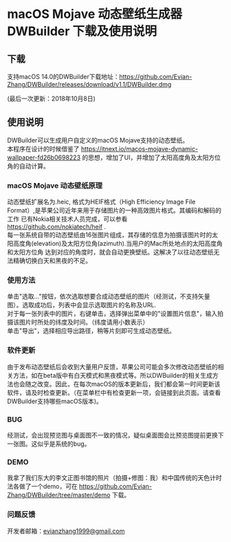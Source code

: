 # macOS Mojave 动态壁纸生成器 DWBuilder 下载及使用说明
## 下载
支持macOS 14.0的DWBuilder下载地址：https://github.com/Evian-Zhang/DWBuilder/releases/download/v1.1/DWBuilder.dmg

(最后一次更新：2018年10月8日)

## 使用说明
DWBuilder可以生成用户自定义的macOS Mojave支持的动态壁纸。<br>
本程序在设计的时候借鉴了 https://itnext.io/macos-mojave-dynamic-wallpaper-fd26b0698223 的思想，增加了UI，并增加了太阳高度角及太阳方位角的自动计算。<br>

### macOS Mojave 动态壁纸原理
动态壁纸扩展名为.heic, 格式为HEIF格式（High Efficiency Image File Format）,是苹果公司近年来用于存储图片的一种高效图片格式。其编码和解码的工作
已有Nokia相关技术人员完成，可以参看 https://github.com/nokiatech/heif .<br>
每一张系统自带的动态壁纸由16张图片组成，其存储的信息为拍摄该图片时的太阳高度角(elevation)及太阳方位角(azimuth).当用户的Mac所处地点的太阳高度角和太阳方位角
达到对应的角度时，就会自动更换壁纸。这解决了以往动态壁纸无法精确切换白天和黑夜的不足。

### 使用方法
单击"选取..."按钮，依次选取想要合成动态壁纸的图片（经测试，不支持矢量图）。选取成功后，列表中会显示选取图片的名称及URL.<br>
对于每一张列表中的图片，右键单击，选择弹出菜单中的"设置图片信息"，输入拍摄该图片时所处的纬度及时间。（纬度请用小数表示）<br>
单击"导出"，选择相应导出路径，稍等片刻即可生成动态壁纸。

### 软件更新
由于发布动态壁纸后会收到大量用户反馈，苹果公司可能会多次修改动态壁纸的相关方法，如在beta版中有白天模式和黑夜模式等。所以DWBuilder的相关生成方法也会随之改变。因此，在每次macOS的版本更新后，我们都会第一时间更新该软件，请及时检查更新。（在菜单栏中有检查更新一项，会链接到此页面。请查看DWBuilder支持哪些macOS版本)。

### BUG
经测试，会出现预览图与桌面图不一致的情况，疑似桌面图会比预览图提前更换下一张图。这似乎是系统的bug。

### DEMO

我拿了我们东大的李文正图书馆的照片（拍摄+修图：我）和中国传统的天色计时法各做了一个demo，可在 https://github.com/Evian-Zhang/DWBuilder/tree/master/demo 下载。

### 问题反馈

开发者邮箱：evianzhang1999@gmail.com
